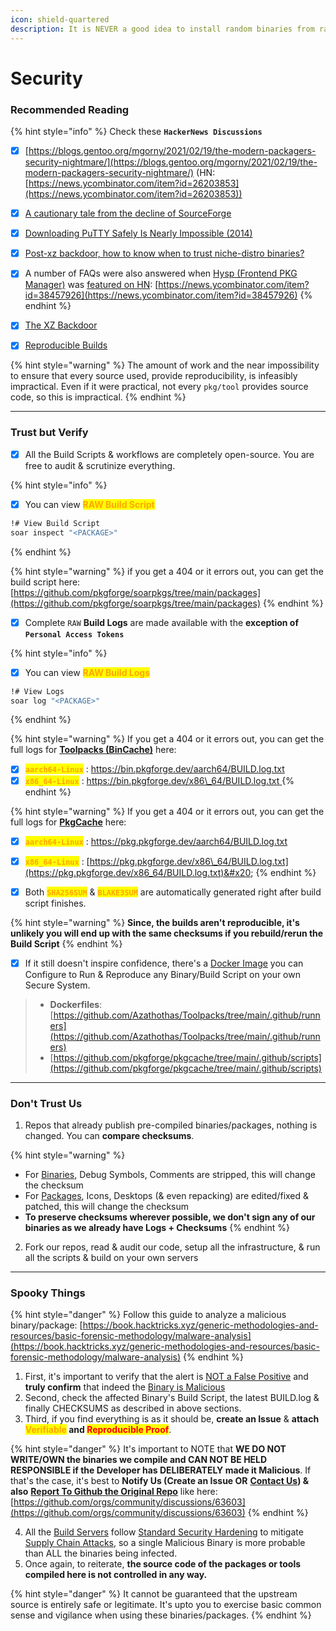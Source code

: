 ```yaml
---
icon: shield-quartered
description: It is NEVER a good idea to install random binaries from random sources.
---
```


# Security

### Recommended Reading

{% hint style="info" %}
Check these **`HackerNews Discussions`**

* [x] [https://blogs.gentoo.org/mgorny/2021/02/19/the-modern-packagers-security-nightmare/](https://blogs.gentoo.org/mgorny/2021/02/19/the-modern-packagers-security-nightmare/) (HN: [https://news.ycombinator.com/item?id=26203853](https://news.ycombinator.com/item?id=26203853))
* [x] [A cautionary tale from the decline of SourceForge](https://news.ycombinator.com/item?id=31110206)
* [x] [Downloading PuTTY Safely Is Nearly Impossible (2014)](https://news.ycombinator.com/item?id=9577861)
* [x] [Post-xz backdoor, how to know when to trust niche-distro binaries?](https://www.reddit.com/r/DistroHopping/comments/1bu5mri/postxz_backdoor_how_to_know_when_to_trust/)
* [x] A number of FAQs were also answered when [Hysp (Frontend PKG Manager)](https://github.com/pwnwriter/hysp) was [featured on HN](https://news.ycombinator.com/item?id=38457926): [https://news.ycombinator.com/item?id=38457926](https://news.ycombinator.com/item?id=38457926)
{% endhint %}

* [x] [The XZ Backdoor](https://gist.github.com/thesamesam/223949d5a074ebc3dce9ee78baad9e27)
* [x] [Reproducible Builds](https://reproducible-builds.org/docs/definition/)

{% hint style="warning" %}
The amount of work and the near impossibility to ensure that every source used, provide reproducibility, is infeasibly impractical. Even if it were practical, not every `pkg/tool` provides source code, so this is impractical.
{% endhint %}

***

### Trust but Verify

* [x] All the Build Scripts & workflows are completely open-source. You are free to audit & scrutinize everything.

{% hint style="info" %}
- [x] You can view <mark style="color:orange;">**RAW Build Script**</mark>

```bash
!# View Build Script
soar inspect "<PACKAGE>"
```
{% endhint %}

{% hint style="warning" %}
if you get a 404 or it errors out, you can get the build script here: [https://github.com/pkgforge/soarpkgs/tree/main/packages](https://github.com/pkgforge/soarpkgs/tree/main/packages)
{% endhint %}

* [x] Complete `RAW` **Build Logs** are made available with the **exception of `Personal Access Tokens`**

{% hint style="info" %}
- [x] You can view <mark style="color:orange;">**RAW Build Logs**</mark>

```bash
!# View Logs
soar log "<PACKAGE>"
```
{% endhint %}

{% hint style="warning" %}
If you get a 404 or it errors out, you can get the full logs for [**Toolpacks (BinCache)**](https://docs.pkgforge.dev/orgs/pkgforge-core/projects/toolpacks-bincache) here:

* [x] <mark style="color:orange;">**`aarch64-Linux`**</mark> :  [https://bin.pkgforge.dev/aarch64/BUILD.log.txt ](https://bin.pkgforge.dev/aarch64/BUILD.log.txt)
* [x] <mark style="color:orange;">**`x86_64-Linux`**</mark> :  [https://bin.pkgforge.dev/x86\_64/BUILD.log.txt ](https://bin.pkgforge.dev/x86_64/BUILD.log.txt)
{% endhint %}

{% hint style="warning" %}
If you get a 404 or it errors out, you can get the full logs for [**PkgCache**](https://docs.pkgforge.dev/orgs/pkgforge-core/projects/pkgcache) here:

* [x] <mark style="color:orange;">**`aarch64-Linux`**</mark> :  [https://pkg.pkgforge.dev/aarch64/BUILD.log.txt ](https://pkg.pkgforge.dev/aarch64/BUILD.log.txt)
* [x] <mark style="color:orange;">**`x86_64-Linux`**</mark> :  [https://pkg.pkgforge.dev/x86\_64/BUILD.log.txt](https://pkg.pkgforge.dev/x86_64/BUILD.log.txt)&#x20;
{% endhint %}

* [x] Both <mark style="color:orange;">**`SHA256SUM`**</mark> & <mark style="color:orange;">**`BLAKE3SUM`**</mark> are automatically generated right after build script finishes.

{% hint style="warning" %}
**Since, the builds aren't reproducible, it's unlikely you will end up with the same checksums if you rebuild/rerun the Build Script**
{% endhint %}

* [x] If it still doesn't inspire confidence, there's a [Docker Image](https://docs.pkgforge.dev/orgs/pkgforge-core/projects/toolpacks-bincache/faq#setup-and-configure-local-build-environment) you can Configure to Run & Reproduce any Binary/Build Script on your own Secure System.

> - **Dockerfiles**: [https://github.com/Azathothas/Toolpacks/tree/main/.github/runners](https://github.com/Azathothas/Toolpacks/tree/main/.github/runners)
> - [https://github.com/pkgforge/pkgcache/tree/main/.github/scripts](https://github.com/pkgforge/pkgcache/tree/main/.github/scripts)

***

### Don't Trust Us

1. Repos that already publish pre-compiled binaries/packages, nothing is changed. You can **compare checksums**.

{% hint style="warning" %}
* For [Binaries](../../formats/binaries/), Debug Symbols, Comments are stripped, this will change the checksum
* For [Packages](../../formats/packages/), Icons, Desktops (& even repacking) are edited/fixed & patched, this will change the checksum&#x20;
* **To preserve checksums wherever possible, we don't sign any of our binaries as we already have Logs + Checksums**
{% endhint %}

2. Fork our repos, read & audit our code, setup all the infrastructure, & run all the scripts & build on your own servers

***

### Spooky Things

{% hint style="danger" %}
Follow this guide to analyze a malicious binary/package: [https://book.hacktricks.xyz/generic-methodologies-and-resources/basic-forensic-methodology/malware-analysis](https://book.hacktricks.xyz/generic-methodologies-and-resources/basic-forensic-methodology/malware-analysis)
{% endhint %}

1. First, it's important to verify that the alert is [NOT a False Positive](https://web.archive.org/web/2/https://www.majorgeeks.com/content/page/how_to_tell_the_difference_between_a_virus_and_a_false_positive.html) and **truly confirm** that indeed the [Binary is Malicious](https://www.reddit.com/r/linux4noobs/comments/18pbfv1/how_can_i_determine_a_elf_executable_is_malicious/)
2. Second, check the affected Binary's Build Script, the latest BUILD.log & finally CHECKSUMS as described in above sections.
3. Third, if you find everything is as it should be, **create an Issue** & **attach&#x20;**<mark style="color:orange;">**Verifiable**</mark>**&#x20;and&#x20;**<mark style="color:red;">**Reproducible Proof**</mark>.

{% hint style="danger" %}
It's important to NOTE that **WE DO NOT WRITE/OWN the binaries we compile and CAN NOT BE HELD RESPONSIBLE if the Developer has DELIBERATELY made it Malicious**. If that's the case, it's best to **Notify Us (Create an Issue OR** [**Contact Us**](https://docs.pkgforge.dev/contact)**) & also** [**Report To Github the Original Repo**](https://docs.github.com/en/communities/maintaining-your-safety-on-github/reporting-abuse-or-spam) like here: [https://github.com/orgs/community/discussions/63603](https://github.com/orgs/community/discussions/63603)
{% endhint %}

4. All the [Build Servers](infra.md) follow [Standard Security Hardening](https://docs.github.com/en/actions/security-for-github-actions/security-guides/security-hardening-for-github-actions) to mitigate [Supply Chain Attacks](https://docs.github.com/en/code-security/supply-chain-security/understanding-your-software-supply-chain/about-supply-chain-security), so a single Malicious Binary is more probable than ALL the binaries being infected.
5. Once again, to reiterate, **the source code of the packages or tools compiled here is not controlled in any way.**&#x20;

{% hint style="danger" %}
It cannot be guaranteed that the upstream source is entirely safe or legitimate. It's upto you to exercise basic common sense and vigilance when using these binaries/packages.
{% endhint %}
